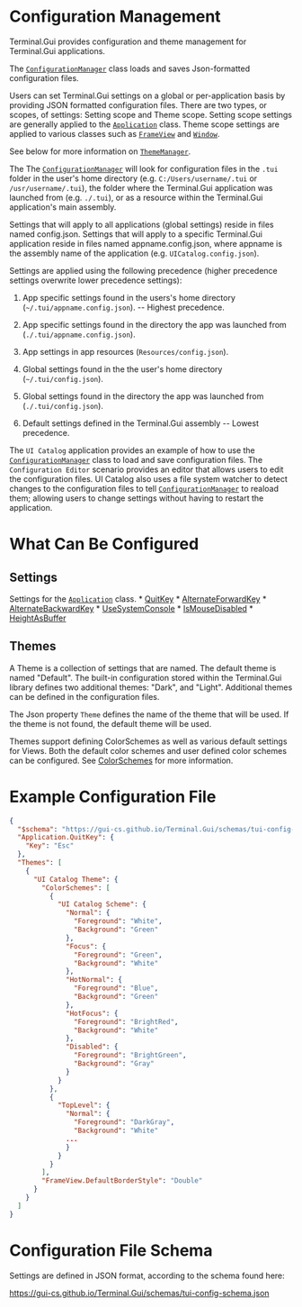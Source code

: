 # Configuration Management

Terminal.Gui provides configuration and theme management for Terminal.Gui applications.

The [`ConfigurationManager`](~/api/Terminal.Gui/Terminal.Gui.Configuration.ConfigurationManager.yml) class loads and saves Json-formatted configuration files. 

Users can set Terminal.Gui settings on a global or per-application basis by providing JSON formatted configuration files. There are two types, or scopes, of settings: Setting scope and Theme scope. Setting scope settings are generally applied to the [`Application`](~/api/Terminal.Gui/Terminal.Gui.Application.yml) class. Theme scope settings are applied to various classes such as [`FrameView`](~/api/Terminal.Gui/Terminal.Gui.FrameView.yml) and [`Window`](~/api/Terminal.Gui/Terminal.Gui.Window.yml).

See below for more information on [`ThemeManager`](~/api/Terminal.Gui/Terminal.Gui.Configuration.ThemeManager.yml).

The The [`ConfigurationManager`](~/api/Terminal.Gui/Terminal.Gui.Configuration.ConfigurationManager.yml) will look for configuration files in the `.tui` folder in the user's home directory (e.g. `C:/Users/username/.tui` or `/usr/username/.tui`), the folder where the Terminal.Gui application was launched from (e.g. `./.tui`), or as a resource within the Terminal.Gui application's main assembly.

Settings that will apply to all applications (global settings) reside in files named config.json. Settings that will apply to a specific Terminal.Gui application reside in files named appname.config.json, where appname is the assembly name of the application (e.g. `UICatalog.config.json`).

Settings are applied using the following precedence (higher precedence settings overwrite lower precedence settings):

1. App specific settings found in the users's home directory (`~/.tui/appname.config.json`). -- Highest precedence.

2. App specific settings found in the directory the app was launched from (`./.tui/appname.config.json`).

3. App settings in app resources (`Resources/config.json`).

4. Global settings found in the the user's home directory (`~/.tui/config.json`).

5. Global settings found in the directory the app was launched from (`./.tui/config.json`).

6. Default settings defined in the Terminal.Gui assembly -- Lowest precedence.

The `UI Catalog` application provides an example of how to use the [`ConfigurationManager`](~/api/Terminal.Gui/Terminal.Gui.Configuration.ConfigurationManager.yml) class to load and save configuration files. The `Configuration Editor` scenario provides an editor that allows users to edit the configuration files. UI Catalog also uses a file system watcher to detect changes to the configuration files to tell [`ConfigurationManager`](~/api/Terminal.Gui/Terminal.Gui.Configuration.ConfigurationManager.yml) to reaload them; allowing users to change settings without having to restart the application.

# What Can Be Configured

## Settings

Settings for the [`Application`](~/api/Terminal.Gui/Terminal.Gui.Application.yml) class.
    * [QuitKey](~/api/Terminal.Gui/Terminal.Gui.Application.yml#QuitKey)
    * [AlternateForwardKey](~/api/Terminal.Gui/Terminal.Gui.Application.yml#AlternateForwardKey)
    * [AlternateBackwardKey](~/api/Terminal.Gui/Terminal.Gui.Application.yml#AlternateBackwardKey)
    * [UseSystemConsole](~/api/Terminal.Gui/Terminal.Gui.Application.yml#UseSystemConsole)
    * [IsMouseDisabled](~/api/Terminal.Gui/Terminal.Gui.Application.yml#IsMouseDisabled)
    * [HeightAsBuffer](~/api/Terminal.Gui/Terminal.Gui.Application.yml#HeightAsBuffer)

## Themes

A Theme is a collection of settings that are named. The default theme is named "Default". The built-in configuration stored within the Terminal.Gui library defines two additional themes: "Dark", and "Light". Additional themes can be defined in the configuration files. 

The Json property `Theme` defines the name of the theme that will be used. If the theme is not found, the default theme will be used.

Themes support defining ColorSchemes as well as various default settings for Views. Both the default color schemes and user defined color schemes can be configured. See [ColorSchemes](~/api/Terminal.Gui/Terminal.Gui.Colors.yml) for more information.

# Example Configuration File

```json
{
  "$schema": "https://gui-cs.github.io/Terminal.Gui/schemas/tui-config-schema.json",
  "Application.QuitKey": {
    "Key": "Esc"
  },
  "Themes": [
    {
      "UI Catalog Theme": {
        "ColorSchemes": [
          {
            "UI Catalog Scheme": {
              "Normal": {
                "Foreground": "White",
                "Background": "Green"
              },
              "Focus": {
                "Foreground": "Green",
                "Background": "White"
              },
              "HotNormal": {
                "Foreground": "Blue",
                "Background": "Green"
              },
              "HotFocus": {
                "Foreground": "BrightRed",
                "Background": "White"
              },
              "Disabled": {
                "Foreground": "BrightGreen",
                "Background": "Gray"
              }
            }
          },
          {
            "TopLevel": {
              "Normal": {
                "Foreground": "DarkGray",
                "Background": "White"
              ...
              }
            }
          }
        ],
        "FrameView.DefaultBorderStyle": "Double"
      }
    }
  ]
}
```

# Configuration File Schema

Settings are defined in JSON format, according to the schema found here: 

https://gui-cs.github.io/Terminal.Gui/schemas/tui-config-schema.json
